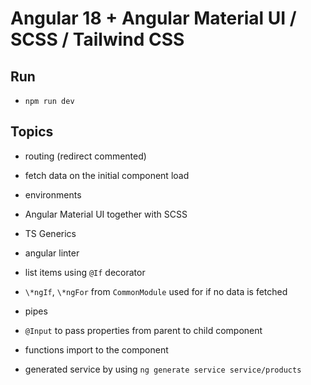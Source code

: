 # Angular 18 + Angular Material UI / SCSS / Tailwind CSS

## Run

- `npm run dev`

## Topics

- routing (redirect commented)
- fetch data on the initial component load
- environments
- Angular Material UI together with SCSS
- TS Generics
- angular linter
- list items using `@If` decorator
- `\*ngIf`, `\*ngFor` from `CommonModule` used for if no data is fetched
- pipes
- `@Input` to pass properties from parent to child component
- functions import to the component

- generated service by using `ng generate service service/products`
